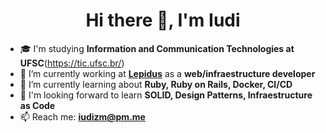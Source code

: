 <h1 align="center">Hi there 👋, I'm Iudi</h1>

- 🎓 I'm studying **Information and Communication Technologies at UFSC**(https://tic.ufsc.br/)
- 🔭 I’m currently working at [**Lepidus**](https://github.com/lepidus) as a **web/infraestructure developer**
- 🌱 I’m currently learning about **Ruby, Ruby on Rails, Docker, CI/CD**
- 📖 I'm looking forward to learn **SOLID, Design Patterns, Infraestructure as Code**
- 📫 Reach me: **iudizm@pm.me**
<!--
```json
"skills": {
    "Languages":
        ["PHP", "Ruby", "Java", "Python", "JavaScript"], 
    "Databases":
        ["PostgreSQL", "MySQL", "MariaDB"],
    "DevOps":
        ["GIT", "CI/CD", "Docker", "GitLab CI", "GitHub Actions", "Heroku"],
    "Architectures":
        ["MVC"],
    "Web Development": {
        "Frontend":
            ["HTML", "CSS", "JavaScript", "Smarty", "Bootstrap"]
        "Backend":
            ["PHP", "Ruby"],
        "Frameworks":
            ["Ruby on Rails"],
    }
}
```
-->
